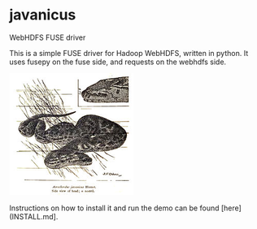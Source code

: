 javanicus
=========

WebHDFS FUSE driver

This is a simple FUSE driver for Hadoop WebHDFS, 
written in python.  It uses fusepy on the fuse side,
and requests on the webhdfs side.

![Acrochordus Javanicus](245px-AcrochordusJavanicusRooij.jpg "By Nelly de Rooij [Public domain], via Wikimedia Commons")

Instructions on how to install it and run the demo can be found [here](INSTALL.md].
